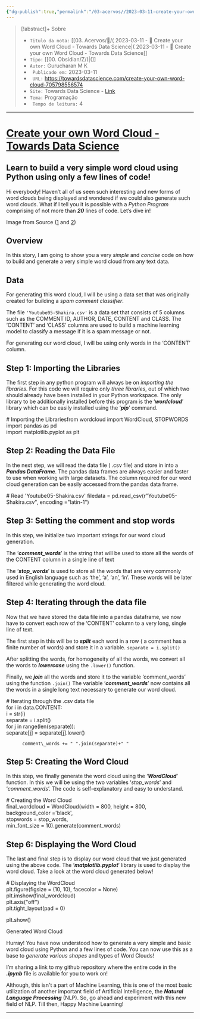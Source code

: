 ```yaml
---
{"dg-publish":true,"permalink":"/03-acervos//2023-03-11-create-your-own-word-cloud-towards-data-science/","title":"( 2023-03-11  - 📰️ Create your own Word Cloud - Towards Data Science","tags":["🧠️/📥️/📰️/🟩️"],"created":"2023-03-11T20:42:00.222-03:00","updated":"2023-05-18T11:00:16.457-03:00"}
---
```



>[!abstract]+ Sobre
>- `Titulo da nota:`  [[03. Acervos/📰️/( 2023-03-11  - 📰️ Create your own Word Cloud - Towards Data Science\|( 2023-03-11  - 📰️ Create your own Word Cloud - Towards Data Science]]
>- `Tipo:`  [[00. Obsidian/Z/(\|(]]
>- `Autor:`  Gurucharan M K
>- ` Publicado em:` 2023-03-11
>- ` URL:`  https://towardsdatascience.com/create-your-own-word-cloud-705798556574
>- `Site:` Towards Data Science - [Link](https://towardsdatascience.com/create-your-own-word-cloud-705798556574)
>- `Tema:`  Programação
>- ` Tempo de leitura:` 4
***


# [Create your own Word Cloud - Towards Data Science](https://towardsdatascience.com/create-your-own-word-cloud-705798556574)

## Learn to build a very simple word cloud using Python using only a few lines of code!

Hi everybody! Haven’t all of us seen such interesting and new forms of word clouds being displayed and wondered if we could also generate such word clouds. What if I tell you it is possible with a *Python Program* comprising of not more than ***20*** lines of code. Let’s dive in!

Image from Source ([1](https://adaringadventure.com/word-cloud-nlp/) and [2](https://algorithmia.com/algorithms/nlp/DocumentClassifier))

## Overview

In this story, I am going to show you a very *simple* and *concise* code on how to build and generate a very simple word cloud from any text data.

## Data

For generating this word cloud, I will be using a data set that was originally created for building a *spam comment classifier*.

The file `'Youtube05-Shakira.csv'` is a data set that consists of 5 columns such as the COMMENT ID, AUTHOR, DATE, CONTENT and CLASS. The ‘CONTENT’ and ‘CLASS’ columns are used to build a machine learning model to classify a message if it is a spam message or not.

For generating our word cloud, I will be using only words in the ‘CONTENT’ column.

## Step 1: Importing the Libraries

The first step in any python program will always be on *importing the libraries*. For this code we will require only *three* *libraries*, out of which two should already have been installed in your Python workspace. The only library to be additionally installed before this program is the ‘***wordcloud***’ library which can be easily installed using the ‘***pip***’ command.

\# Importing the Librariesfrom wordcloud import WordCloud, STOPWORDS  
import pandas as pd  
import matplotlib.pyplot as plt

## Step 2: Reading the Data File

In the next step, we will read the data file ( .csv file) and store in into a ***Pandas DataFrame***. The pandas data frames are always easier and faster to use when working with large datasets. The column required for our word cloud generation can be easily accessed from the pandas data frame.

\# Read 'Youtube05-Shakira.csv' filedata = pd.read\_csv(r"Youtube05-Shakira.csv", encoding ="latin-1")

## Step 3: Setting the comment and stop words

In this step, we initialize two important strings for our word cloud generation.

The ‘***comment\_words***’ is the string that will be used to store all the words of the CONTENT column in a single line of text

The ‘***stop\_words***’ is used to store all the words that are very commonly used in English language such as ‘the’, ‘a’, ‘an’, ‘in’. These words will be later filtered while generating the word cloud.

## Step 4: Iterating through the data file

Now that we have stored the data file into a pandas dataframe, we now have to convert each row of the ‘CONTENT’ column to a very long, single line of text.

The first step in this will be to ***split*** each word in a row ( a comment has a finite number of words) and store it in a variable. `separate = i.split()`

After splitting the words, for homogeneity of all the words, we convert all the words to ***lowercase*** using the `.lower()` function.

Finally, we ***join*** all the words and store it to the variable ‘comment\_words’ using the function `.join()` The variable ‘***comment\_words***’ now contains all the words in a single long text necessary to generate our word cloud.

\# Iterating through the .csv data file   
for i in data.CONTENT:   
    i = str(i)   
    separate = i.split()   
    for j in range(len(separate)):   
        separate\[j\] = separate\[j\].lower() 

          comment\_words += " ".join(separate)+" "

## Step 5: Creating the Word Cloud

In this step, we finally generate the word cloud using the ‘***WordCloud***’ function. In this we will be using the two variables ‘*stop\_words*’ and ‘*comment\_words*’. The code is self-explanatory and easy to understand.

\# Creating the Word Cloud  
final\_wordcloud = WordCloud(width = 800, height = 800,   
                background\_color ='black',   
                stopwords = stop\_words,   
                min\_font\_size = 10).generate(comment\_words)

## Step 6: Displaying the Word Cloud

The last and final step is to display our word cloud that we just generated using the above code. The ‘***matplotlib.pyplot***’ library is used to display the word cloud. Take a look at the word cloud generated below!

\# Displaying the WordCloud                      
plt.figure(figsize = (10, 10), facecolor = None)   
plt.imshow(final\_wordcloud)   
plt.axis("off")   
plt.tight\_layout(pad = 0) 

  plt.show()

Generated Word Cloud

Hurray! You have now understood how to generate a very simple and basic word cloud using Python and a few lines of code. You can now use this as a base to *generate various shapes* and types of Word Clouds!

I’m sharing a link to my github repository where the entire code in the ***.ipynb*** file is available for you to work on!

Although, this isn't a part of Machine Learning, this is one of the most basic utilization of another important field of Artificial Intelligence, the ***Natural Language Processing*** (NLP). So, go ahead and experiment with this new field of NLP. Till then, Happy Machine Learning!

***
